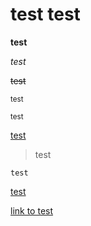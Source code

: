 # test test

**test**

*test*

~~test~~

<sub>test</sub>

<sup>test</sup>

<ins>test</ins>

>test

`test`

[test](www.tencent.com)

[link to test](#test-test)


